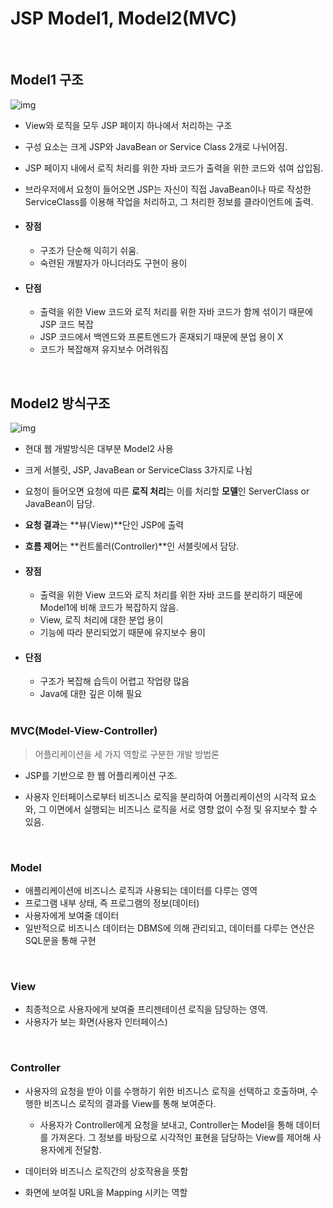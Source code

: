 # JSP Model1, Model2(MVC)

<br>

## Model1 구조

![img](https://t1.daumcdn.net/cfile/tistory/2650294B56C1BFD515)

- View와 로직을 모두 JSP 페이지 하나에서 처리하는 구조

- 구성 요소는 크게 JSP와 JavaBean or Service Class 2개로 나뉘어짐.

- JSP 페이지 내에서 로직 처리를 위한 자바 코드가 출력을 위한 코드와 섞여 삽입됨.

- 브라우저에서 요청이 들어오면 JSP는 자신이 직접 JavaBean이나 따로 작성한 ServiceClass를 이용해 작업을 처리하고, 그 처리한 정보를 클라이언트에 출력.

- #### 장점

  - 구조가 단순해 익히기 쉬움.
  - 숙련된 개발자가 아니더라도 구현이 용이

- #### 단점

  - 출력을 위한 View 코드와 로직 처리를 위한 자바 코드가 함께 섞이기 때문에 JSP 코드 복잡
  - JSP 코드에서 백엔드와 프론트엔드가 혼재되기 때문에 분업 용이 X
  - 코드가 복잡해져 유지보수 어려워짐

<br>

## Model2 방식구조

![img](https://t1.daumcdn.net/cfile/tistory/2612494F56C1C51932)

- 현대 웹 개발방식은 대부분 Model2 사용

- 크게 서블릿, JSP, JavaBean or ServiceClass 3가지로 나뉨

- 요청이 들어오면 요청에 따른 **로직 처리**는 이를 처리할 **모델**인 ServerClass or JavaBean이 담당. 

- **요청 결과**는 **뷰(View)**단인 JSP에 출력

- **흐름 제어**는 **컨트롤러(Controller)**인 서블릿에서 담당.

- #### 장점

  - 출력을 위한 View 코드와 로직 처리를 위한 자바 코드를 분리하기 때문에 Model1에 비해 코드가 복잡하지 않음.
  - View, 로직 처리에 대한 분업 용이
  - 기능에 따라 분리되었기 때문에 유지보수 용이

- #### 단점

  - 구조가 복잡해 습득이 어렵고 작업량 많음
  - Java에 대한 깊은 이해 필요

  <br>

### MVC(Model-View-Controller)

> 어플리케이션을 세 가지 역할로 구분한 개발 방법론

- JSP를 기반으로 한 웹 어플리케이션 구조.

- 사용자 인터페이스로부터 비즈니스 로직을 분리하여 어플리케이션의 시각적 요소와, 그 이면에서 실행되는 비즈니스 로직을 서로 영향 없이 수정 및 유지보수 할 수 있음.

<br>

### Model

- 애플리케이션에 비즈니스 로직과 사용되는 데이터를 다루는 영역
- 프로그램 내부 상태, 즉 프로그램의 정보(데이터)
- 사용자에게 보여줄 데이터
- 일반적으로 비즈니스 데이터는 DBMS에 의해 관리되고, 데이터를 다루는 연산은 SQL문을 통해 구현

<br>

### View

- 최종적으로 사용자에게 보여줄 프리젠테이션 로직을 담당하는 영역. 
- 사용자가 보는 화면(사용자 인터페이스)

<br>

### Controller

- 사용자의 요청을 받아 이를 수행하기 위한 비즈니스 로직을 선택하고 호출하며, 수행한 비즈니스 로직의 결과를 View를 통해 보여준다.

  - 사용자가 Controller에게 요청을 보내고, Controller는 Model을 통해 데이터를 가져온다. 그 정보를 바탕으로 시각적인 표현을 담당하는 View를 제어해 사용자에게 전달함.
 - 데이터와 비즈니스 로직간의 상호작용을 뜻함
 - 화면에 보여질 URL을 Mapping 시키는 역할

